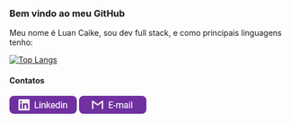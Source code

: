 ### Bem vindo ao meu GitHub

Meu nome é Luan Caike, sou dev full stack, e como principais linguagens tenho:

[![Top Langs](https://github-readme-stats.vercel.app/api/top-langs/?username=anuraghazra&layout=compact&theme=dracula&hide_border=true&locale=pt-br)](https://github.com/anuraghazra/github-readme-stats)

#### Contatos

[![Linkedin](./assets/Git%20buttons.png)](https://www.linkedin.com/in/luan-caike/) [![Email](./assets/Git%20buttons-1.png)](mailto:luancaike107@hotmail.com)
